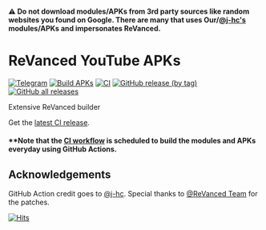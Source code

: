 #### ⚠️ Do not download modules/APKs from 3rd party sources like random websites you found on Google. There are many that uses Our/[@j-hc's](https://github.com/j-hc) modules/APKs and impersonates ReVanced.

# ReVanced YouTube APKs
[![Telegram](https://img.shields.io/badge/Telegram-2CA5E0?style=for-the-badge&logo=telegram&logoColor=white)](https://t.me/RevancedX)
[![Build APKs](https://github.com/origamiofficial/revanced-apk-builder/actions/workflows/build.yml/badge.svg)](https://github.com/origamiofficial/revanced-apk-builder/actions/workflows/build.yml)
[![CI](https://github.com/origamiofficial/revanced-apk-builder/actions/workflows/ci.yml/badge.svg?event=schedule)](https://github.com/origamiofficial/revanced-apk-builder/actions/workflows/ci.yml)
[![GitHub release (by tag)](https://img.shields.io/github/downloads/origamiofficial/revanced-apk-builder/latest/total?logo=github&color=voilet)](https://github.com/origamiofficial/revanced-apk-builder/releases/latest)
[![GitHub all releases](https://img.shields.io/github/downloads/origamiofficial/revanced-apk-builder/total?logo=github&color=voilet)](https://github.com/origamiofficial/revanced-apk-builder/releases)

Extensive ReVanced builder  

Get the [latest CI release](https://github.com/origamiofficial/revanced-apk-builder/releases/latest).

#### **Note that the [CI workflow](../../actions/workflows/ci.yml) is scheduled to build the modules and APKs everyday using GitHub Actions.

## Acknowledgements
GitHub Action credit goes to [@j-hc](https://github.com/j-hc). Special thanks to [@ReVanced Team](https://github.com/ReVanced) for the patches.

[![Hits](https://hits.seeyoufarm.com/api/count/incr/badge.svg?url=https://github.com/origamiofficial/revanced-apk-builder&icon=github.svg&icon_color=%23FFFFFF&title=hits&edge_flat=false)](https://github.com/origamiofficial/revanced-apk-builder)
